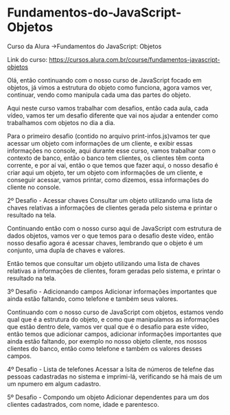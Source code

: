 # Fundamentos-do-JavaScript-Objetos
Curso da Alura ->Fundamentos do JavaScript: Objetos

Link do curso: https://cursos.alura.com.br/course/fundamentos-javascript-objetos

Olá, então continuando com o nosso curso de JavaScript focado em objetos, já vimos a estrutura do objeto como funciona, agora vamos ver, continuar, vendo como manipula cada uma das partes do objeto.

Aqui neste curso vamos trabalhar com desafios, então cada aula, cada vídeo, vamos ter um desafio diferente que vai nos ajudar a entender como trabalhamos com objetos no dia a dia.

Para o primeiro desafio (contido no arquivo print-infos.js)vamos ter que acessar um objeto com informações de um cliente, e exibir essas informações no console, aqui durante esse curso, vamos trabalhar com o contexto de banco, então o banco tem clientes, os clientes têm conta corrente, e por aí vai, então o que temos que fazer aqui, o nosso desafio é criar aqui um objeto, ter um objeto com informações de um cliente, e conseguir acessar, vamos printar, como dizemos, essa informações do cliente no console.

2º Desafio - Acessar chaves
Consultar um objeto utilizando uma lista de chaves relativas a informações de clientes gerada pelo sistema e printar o resultado  na tela.

Continuando então com o nosso curso aqui de JavaScript com estrutura de dados objetos, vamos ver o que temos para o desafio deste vídeo, então nosso desafio agora é acessar chaves, lembrando que o objeto é um conjunto, uma dupla de chaves e valores.

Então temos que consultar um objeto utilizando uma lista de chaves relativas a informações de clientes, foram geradas pelo sistema, e printar o resultado na tela.

3º Desafio - Adicionando campos
Adicionar informações importantes que ainda estão faltando, como telefone e também seus valores.

Continuando com o nosso curso de JavaScript com objetos, estamos vendo qual que é a estrutura do objeto, e como que manipulamos as informações que estão dentro dele, vamos ver qual que é o desafio para este vídeo, então temos que adicionar campos, adicionar informações importantes que ainda estão faltando, por exemplo no nosso objeto cliente, nos nossos clientes do banco, então como telefone e também os valores desses campos.

4º Desafio - Lista de telefones
Acessar a lsita de números de telefne das pessoas cadastradas no sistema e imprimi-lá, verificando se há mais de um um npumero em algum cadastro.

5º Desafio - Compondo um objeto
Adicionar dependentes para um dos clientes cadastrados, com nome, idade e parentesco.